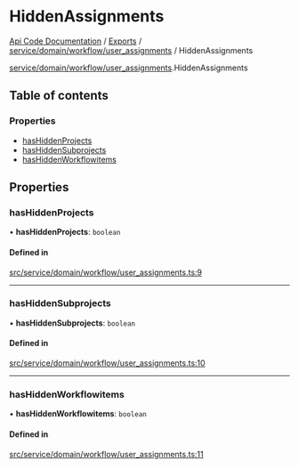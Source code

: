 # HiddenAssignments
 
[Api Code Documentation](../README.md) / [Exports](../modules.md) / [service/domain/workflow/user\_assignments](../modules/service_domain_workflow_user_assignments.md) / HiddenAssignments

[service/domain/workflow/user_assignments](../modules/service_domain_workflow_user_assignments.md).HiddenAssignments

## Table of contents

### Properties

- [hasHiddenProjects](service_domain_workflow_user_assignments.HiddenAssignments.md#hashiddenprojects)
- [hasHiddenSubprojects](service_domain_workflow_user_assignments.HiddenAssignments.md#hashiddensubprojects)
- [hasHiddenWorkflowitems](service_domain_workflow_user_assignments.HiddenAssignments.md#hashiddenworkflowitems)

## Properties

### hasHiddenProjects

• **hasHiddenProjects**: `boolean`

#### Defined in

[src/service/domain/workflow/user_assignments.ts:9](https://github.com/openkfw/TruBudget/blob/0804644/api/src/service/domain/workflow/user_assignments.ts#L9)

___

### hasHiddenSubprojects

• **hasHiddenSubprojects**: `boolean`

#### Defined in

[src/service/domain/workflow/user_assignments.ts:10](https://github.com/openkfw/TruBudget/blob/0804644/api/src/service/domain/workflow/user_assignments.ts#L10)

___

### hasHiddenWorkflowitems

• **hasHiddenWorkflowitems**: `boolean`

#### Defined in

[src/service/domain/workflow/user_assignments.ts:11](https://github.com/openkfw/TruBudget/blob/0804644/api/src/service/domain/workflow/user_assignments.ts#L11)
